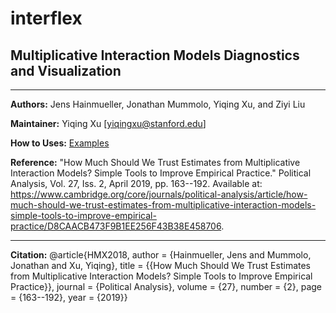 # interflex

## Multiplicative Interaction Models Diagnostics and Visualization

---

**Authors:** Jens Hainmueller, Jonathan Mummolo, Yiqing Xu, and Ziyi Liu

**Maintainer:** Yiqing Xu [<yiqingxu@stanford.edu>]  

**How to Uses:** [Examples](http://yiqingxu.org/software/interaction/RGuide.html)

**Reference:** "How Much Should We Trust Estimates from Multiplicative Interaction Models? Simple Tools to Improve Empirical Practice." Political Analysis, Vol. 27, Iss. 2, April 2019, pp. 163--192. Available at: https://www.cambridge.org/core/journals/political-analysis/article/how-much-should-we-trust-estimates-from-multiplicative-interaction-models-simple-tools-to-improve-empirical-practice/D8CAACB473F9B1EE256F43B38E458706.

---

**Citation:** 
@article{HMX2018, author = {Hainmueller, Jens and Mummolo, Jonathan and Xu, Yiqing}, title = {{How Much Should We Trust Estimates from Multiplicative Interaction Models? Simple Tools to Improve Empirical Practice}}, journal = {Political Analysis}, volume = {27}, number = {2}, page = {163--192}, year = {2019}}


